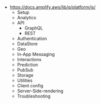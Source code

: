 - https://docs.amplify.aws/lib/q/platform/js/
	- Setup
	- Analytics
	- API
		- GraphQL
		- REST
	- Authentication
	- DataStore
	- Geo
	- In-App Messaging
	- Interactions
	- Prediction
	- PubSub
	- Storage
	- Utilities
	- Client config
	- Server-Side-rendering
	- Troubleshooting

